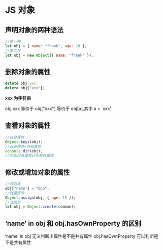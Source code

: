 # JS 对象

## 声明对象的两种语法

```javascript
//第一种
let obj = { name: "frank", age: 18 };
//第二种
let obj = new Object({ name: "frank" });
```

## 删除对象的属性

```javascript
delete obj.xxx;
delete obj["xxx"];
```

**xxx 为字符串**

obj.xxx 等价于 obj["xxx"] 等价于 obj[a],其中 a = 'xxx'

## 查看对象的属性

```javascript
//自身属性
Object.keys(obj);
//自身属性+共有属性
console.dir(obj);
//判断自身属性还有共有属性
```

## 修改或增加对象的属性

```javascript
//改自身
obj["name"] = "bob";
//批量修改
Object.assign(obj, { age: 18 });
//改原型
let obj = Object.create(common);
```

## ‘name’ in obj 和 obj.hasOwnProperty 的区别

‘name’ in obj 无法判断出属性是不是共有属性
obj.hasOwnProperty 可以判断是不是共有属性
